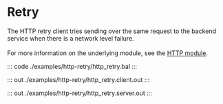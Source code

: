 # Retry

The HTTP retry client tries sending over the same request to the backend service when there is a network level failure.<br/><br/>
For more information on the underlying module, 
see the [HTTP module](https://docs.central.ballerina.io/ballerina/http/latest/).


::: code ./examples/http-retry/http_retry.bal :::

::: out ./examples/http-retry/http_retry.client.out :::

::: out ./examples/http-retry/http_retry.server.out :::